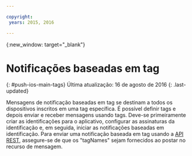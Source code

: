 ```yaml
---

copyright:
 years: 2015, 2016

---
```


{:new_window: target="_blank"}
# Notificações baseadas em tag 
{: #push-ios-main-tags}
Última atualização: 16 de agosto de 2016
{: .last-updated}

Mensagens de notificação baseadas em tag se destinam a todos os dispositivos inscritos em uma tag específica. É possível
definir tags e depois enviar e receber mensagens usando
  tags. Deve-se
primeiramente criar as identificações para o aplicativo, configurar as assinaturas da identificação
e, em seguida, iniciar as notificações baseadas em identificação. Para enviar uma
notificação baseada em tag usando a
[API REST](https://mobile.{DomainName}/imfpushrestapidocs/), assegure-se
de que os "tagNames" sejam fornecidos ao postar no recurso de mensagem. 
